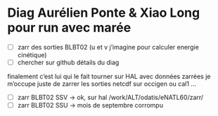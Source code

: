 # Diag Aurélien Ponte & Xiao Long pour run avec marée

- [ ] zarr des sorties BLBT02 (u et v j’imagine pour calculer energie cinétique)
- [ ] chercher sur github détails du diag

finalement c’est lui qui le fait tourner sur HAL avec données zarrées
je m’occupe juste de zarrer les sorties netcdf sur occigen ou cal1 …

- [ ] zarr BLBT02 SSV -> ok, sur hal /work/ALT/odatis/eNATL60/zarr/
- [ ] zarr BLBT02 SSU -> mois de septembre corrompu